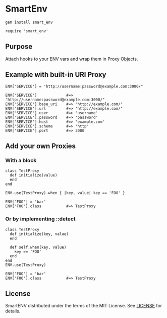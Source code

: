 # SmartEnv

    gem install smart_env
  
    require 'smart_env'

## Purpose
Attach hooks to your ENV vars and wrap them in Proxy Objects.

## Example with built-in URI Proxy
    ENV['SERVICE'] = 'http://username:password@example.com:3000/"

    ENV['SERVICE']             #=> 'http://username:password@example.com:3000/"
    ENV['SERVICE'].base_uri    #=> 'http://example.com/"
    ENV['SERVICE'].url         #=> 'http://example.com/"
    ENV['SERVICE'].user        #=> 'username'
    ENV['SERVICE'].password    #=> 'password'
    ENV['SERVICE'].host        #=> 'example.com'
    ENV['SERVICE'].scheme      #=> 'http'
    ENV['SERVICE'].port        #=> 3000

## Add your own Proxies

### With a block
    class TestProxy
      def initialize(value)
      end
    end

    ENV.use(TestProxy).when { |key, value| key == 'FOO' }

    ENV['FOO'] = 'bar'
    ENV['FOO'].class           #=> TestProxy

### Or by implementing ::detect

    class TestProxy
      def initialize(key, value)
      end
      
      def self.when(key, value)
        key == 'FOO'
      end
    end
    ENV.use(TestProxy)

    ENV['FOO'] = 'bar'
    ENV['FOO'].class           #=> TestProxy
## License

SmartENV distributed under the terms of the MIT License. See [LICENSE][] for details.

[LICENSE]: /csquared/smart_env/blob/master/LICENSE

